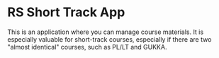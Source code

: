 # RS Short Track App

This is an application where you can manage course materials.
It is especially valuable for short-track courses, especially if there are two "almost identical" courses, such as PL/LT and GUKKA.